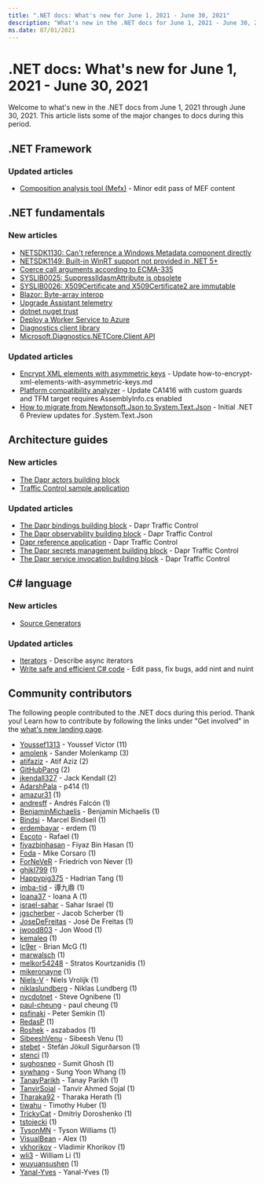 ```yaml
---
title: ".NET docs: What's new for June 1, 2021 - June 30, 2021"
description: "What's new in the .NET docs for June 1, 2021 - June 30, 2021."
ms.date: 07/01/2021
---
```


# .NET docs: What's new for June 1, 2021 - June 30, 2021

Welcome to what's new in the .NET docs from June 1, 2021 through June 30, 2021. This article lists some of the major changes to docs during this period.

## .NET Framework

### Updated articles

- [Composition analysis tool (Mefx)](../framework/mef/composition-analysis-tool-mefx.md) - Minor edit pass of MEF content

## .NET fundamentals

### New articles

- [NETSDK1130: Can't reference a Windows Metadata component directly](../core/tools/sdk-errors/netsdk1130.md)
- [NETSDK1149: Built-in WinRT support not provided in .NET 5+](../core/tools/sdk-errors/netsdk1149.md)
- [Coerce call arguments according to ECMA-335](../core/compatibility/jit/6.0/coerce-call-arguments-ecma-335.md)
- [SYSLIB0025: SuppressIldasmAttribute is obsolete](../fundamentals/syslib-diagnostics/syslib0025.md)
- [SYSLIB0026: X509Certificate and X509Certificate2 are immutable](../fundamentals/syslib-diagnostics/syslib0026.md)
- [Blazor: Byte-array interop](../core/compatibility/aspnet-core/6.0/byte-array-interop.md)
- [Upgrade Assistant telemetry](../core/porting/upgrade-assistant-telemetry.md)
- [dotnet nuget trust](../core/tools/dotnet-nuget-trust.md)
- [Deploy a Worker Service to Azure](../core/extensions/cloud-service.md)
- [Diagnostics client library](../core/diagnostics/diagnostics-client-library.md)
- [Microsoft.Diagnostics.NETCore.Client API](../core/diagnostics/microsoft-diagnostics-netcore-client.md)

### Updated articles

- [Encrypt XML elements with asymmetric keys](../standard/security/how-to-encrypt-xml-elements-with-asymmetric-keys.md) - Update how-to-encrypt-xml-elements-with-asymmetric-keys.md
- [Platform compatibility analyzer](../standard/analyzers/platform-compat-analyzer.md) - Update CA1416 with custom guards and TFM target requires AssemblyInfo.cs enabled
- [How to migrate from Newtonsoft.Json to System.Text.Json](../standard/serialization/system-text-json-migrate-from-newtonsoft-how-to.md) - Initial .NET 6 Preview updates for .System.Text.Json

## Architecture guides

### New articles

- [The Dapr actors building block](../architecture/dapr-for-net-developers/actors.md)
- [Traffic Control sample application](../architecture/dapr-for-net-developers/sample-application.md)

### Updated articles

- [The Dapr bindings building block](../architecture/dapr-for-net-developers/bindings.md) - Dapr Traffic Control
- [The Dapr observability building block](../architecture/dapr-for-net-developers/observability.md) - Dapr Traffic Control
- [Dapr reference application](../architecture/dapr-for-net-developers/reference-application.md) - Dapr Traffic Control
- [The Dapr secrets management building block](../architecture/dapr-for-net-developers/secrets-management.md) - Dapr Traffic Control
- [The Dapr service invocation building block](../architecture/dapr-for-net-developers/service-invocation.md) - Dapr Traffic Control

## C# language

### New articles

- [Source Generators](../csharp/roslyn-sdk/source-generators-overview.md)

### Updated articles

- [Iterators](../csharp/iterators.md) - Describe async iterators
- [Write safe and efficient C# code](../csharp/write-safe-efficient-code.md) - Edit pass, fix bugs, add nint and nuint

## Community contributors

The following people contributed to the .NET docs during this period. Thank you! Learn how to contribute by following the links under "Get involved" in the [what's new landing page](index.yml).

- [Youssef1313](https://github.com/Youssef1313) - Youssef Victor (11)
- [amolenk](https://github.com/amolenk) - Sander Molenkamp (3)
- [atifaziz](https://github.com/atifaziz) - Atif Aziz (2)
- [GitHubPang](https://github.com/GitHubPang) (2)
- [jkendall327](https://github.com/jkendall327) - Jack Kendall (2)
- [AdarshPala](https://github.com/AdarshPala) - p414 (1)
- [amazur31](https://github.com/amazur31) (1)
- [andresff](https://github.com/andresff) - Andrés Falcón (1)
- [BenjaminMichaelis](https://github.com/BenjaminMichaelis) - Benjamin Michaelis (1)
- [Bindsi](https://github.com/Bindsi) - Marcel Bindseil (1)
- [erdembayar](https://github.com/erdembayar) - erdem (1)
- [Escoto](https://github.com/Escoto) - Rafael (1)
- [fiyazbinhasan](https://github.com/fiyazbinhasan) - Fiyaz Bin Hasan (1)
- [Foda](https://github.com/Foda) - Mike Corsaro (1)
- [ForNeVeR](https://github.com/ForNeVeR) - Friedrich von Never (1)
- [ghjkl799](https://github.com/ghjkl799) (1)
- [Happypig375](https://github.com/Happypig375) - Hadrian Tang (1)
- [imba-tjd](https://github.com/imba-tjd) - 谭九鼎 (1)
- [Ioana37](https://github.com/Ioana37) - Ioana A (1)
- [israel-sahar](https://github.com/israel-sahar) - Sahar Israel (1)
- [jgscherber](https://github.com/jgscherber) - Jacob Scherber (1)
- [JoseDeFreitas](https://github.com/JoseDeFreitas) - José De Freitas (1)
- [jwood803](https://github.com/jwood803) - Jon Wood (1)
- [kemaleq](https://github.com/kemaleq) (1)
- [lc9er](https://github.com/lc9er) - Brian McG (1)
- [marwalsch](https://github.com/marwalsch) (1)
- [melkor54248](https://github.com/melkor54248) - Stratos Kourtzanidis (1)
- [mikeronayne](https://github.com/mikeronayne) (1)
- [Niels-V](https://github.com/Niels-V) - Niels Vrolijk (1)
- [niklaslundberg](https://github.com/niklaslundberg) - Niklas Lundberg (1)
- [nycdotnet](https://github.com/nycdotnet) - Steve Ognibene (1)
- [paul-cheung](https://github.com/paul-cheung) - paul cheung (1)
- [psfinaki](https://github.com/psfinaki) - Peter Semkin (1)
- [RedasP](https://github.com/RedasP) (1)
- [Roshek](https://github.com/Roshek) - aszabados (1)
- [SibeeshVenu](https://github.com/SibeeshVenu) - Sibeesh Venu (1)
- [stebet](https://github.com/stebet) - Stefán Jökull Sigurðarson (1)
- [stenci](https://github.com/stenci) (1)
- [sughosneo](https://github.com/sughosneo) - Sumit Ghosh (1)
- [sywhang](https://github.com/sywhang) - Sung Yoon Whang (1)
- [TanayParikh](https://github.com/TanayParikh) - Tanay Parikh (1)
- [TanvirSojal](https://github.com/TanvirSojal) - Tanvir Ahmed Sojal (1)
- [Tharaka92](https://github.com/Tharaka92) - Tharaka Herath (1)
- [tiwahu](https://github.com/tiwahu) - Timothy Huber (1)
- [TrickyCat](https://github.com/TrickyCat) - Dmitriy Doroshenko (1)
- [tstojecki](https://github.com/tstojecki) (1)
- [TysonMN](https://github.com/TysonMN) - Tyson Williams (1)
- [VisualBean](https://github.com/VisualBean) - Alex (1)
- [vkhorikov](https://github.com/vkhorikov) - Vladimir Khorikov (1)
- [wli3](https://github.com/wli3) - William Li (1)
- [wuyuansushen](https://github.com/wuyuansushen) (1)
- [Yanal-Yves](https://github.com/Yanal-Yves) - Yanal-Yves (1)
